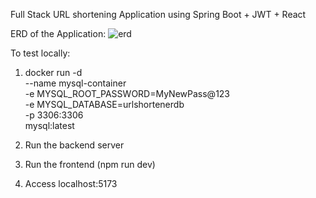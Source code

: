 Full Stack URL shortening Application using Spring Boot + JWT + React

ERD of the Application:
![erd](https://github.com/user-attachments/assets/1fe9de71-ec45-4ec0-a9cc-c3ffcee935ba)


To test locally:
1) docker run -d \
  --name mysql-container \
  -e MYSQL_ROOT_PASSWORD=MyNewPass@123 \
  -e MYSQL_DATABASE=urlshortenerdb \
  -p 3306:3306 \
  mysql:latest

2) Run the backend server
3) Run the frontend (npm run dev)
4) Access localhost:5173

